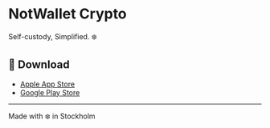 # NotWallet Crypto

Self-custody, Simplified. ❄️

## 📱 Download

- [Apple App Store](https://apps.apple.com/se/app/notwallet-crypto/id6749607570)
- [Google Play Store](https://play.google.com/store/apps/details?id=xyz.notwallet.NotWallet)

---

Made with ❄️ in Stockholm